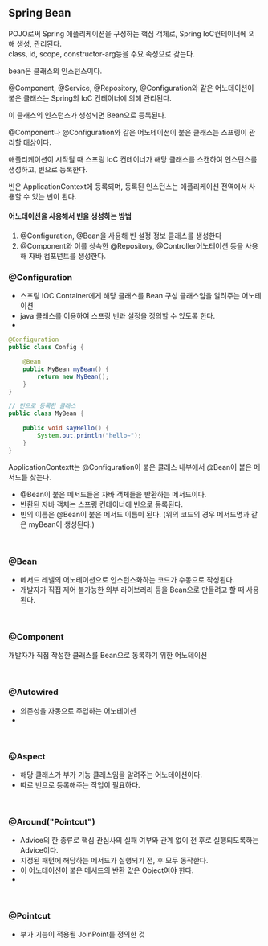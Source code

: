 ## Spring Bean
POJO로써 Spring 애플리케이션을 구성하는 핵심 객체로, Spring IoC컨테이너에 의해 생성, 관리된다.  
class, id, scope, constructor-arg등을 주요 속성으로 갖는다.  

bean은 클래스의 인스턴스이다.  

@Component, @Service, @Repository, @Configuration와 같은 어노테이션이 붙은 클래스는 Spring의 IoC 컨테이너에 의해 관리된다.  

이 클래스의 인스턴스가 생성되면 Bean으로 등록된다.  

@Component나 @Configuration와 같은 어노테이션이 붙은 클래스는 스프링이 관리할 대상이다.  

애플리케이션이 시작될 때 스프링 IoC 컨테이너가 해당 클래스를 스캔하여 인스턴스를 생성하고, 빈으로 등록한다.  

빈은 ApplicationContext에 등록되며, 등록된 인스턴스는 애플리케이션 전역에서 사용할 수 있는 빈이 된다.  


#### 어노테이션을 사용해서 빈을 생성하는 방법
1. @Configuration, @Bean을 사용해 빈 설정 정보 클래스를 생성한다
2. @Component와 이를 상속한 @Repository, @Controller어노테이션 등을 사용해 자바 컴포넌트를 생성한다.


### @Configuration
- 스프링 IOC Container에게 해당 클래스를 Bean 구성 클래스임을 알려주는 어노테이션
- java 클래스를 이용하여 스프링 빈과 설정을 정의할 수 있도록 한다.
- 



```java
@Configuration
public class Config {

    @Bean
    public MyBean myBean() {
        return new MyBean();
    }
}
```
```java
// 빈으로 등록한 클래스
public class MyBean {

    public void sayHello() {
        System.out.println("hello~");
    }
}
```

ApplicationContextt는 @Configuration이 붙은 클래스 내부에서 @Bean이 붙은 메서드를 찾는다.  
- @Bean이 붙은 메서드들은 자바 객체들을 반환하는 메서드이다.
- 반환된 자바 객체는 스프링 컨테이너에 빈으로 등록된다.
- 빈의 이름은 @Bean이 붙은 메서드 이름이 된다. (위의 코드의 경우 메서드명과 같은 myBean이 생성된다.)

<br>

### @Bean
- 메서드 레벨의 어노테이션으로 인스턴스화하는 코드가 수동으로 작성된다.
- 개발자가 직접 제어 불가능한 외부 라이브러리 등을 Bean으로 만들려고 할 때 사용된다.

<br>

### @Component
개발자가 직접 작성한 클래스를 Bean으로 동록하기 위한 어노테이션

<br>

### @Autowired
- 의존성을 자동으로 주입하는 어노테이션
- 
<br>

### @Aspect
- 해당 클래스가 부가 기능 클래스임을 알려주는 어노테이션이다.
- 따로 빈으로 등록해주는 작업이 필요하다.
  
<br>

### @Around("Pointcut")
- Advice의 한 종류로 핵심 관심사의 실패 여부와 관계 없이 전 후로 실행되도록하는 Advice이다.
- 지정된 패턴에 해당하는 메서드가 실행되기 전, 후 모두 동작한다.
- 이 어노테이션이 붙은 메서드의 반환 값은 Object여야 한다.
- 
<br>

### @Pointcut
- 부가 기능이 적용될 JoinPoint를 정의한 것
